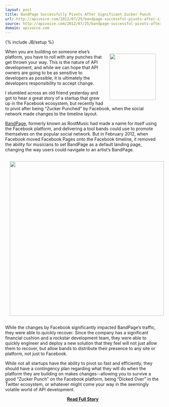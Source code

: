 ```yaml
---
layout: post
title: BandPage Successfully Pivots After Significant Zucker Punch
url: http://apivoice.com/2012/07/25/bandpage-successful-pivots-after-significant-zucker-punch/
source: http://apivoice.com/2012/07/25/bandpage-successful-pivots-after-significant-zucker-punch/
domain: apivoice.com
---
```

{% include JB/setup %}<p><p><a title="BandPage" href="http://www.bandpage.com/"><img style="padding: 15px;" src="http://kinlane-productions.s3.amazonaws.com/api-evangelist/bandpage/BandPage-Logo-1.png" alt="" width="150" align="right" /></a></p>
<p>When you are building on someone else&rsquo;s platform, you have to roll with any punches that get thrown your way. This is the nature of API development, and while we can hope that API owners are going to be as sensitive to developers as possible, it is ultimately the developers responsibility to accept change.</p>
<p>I stumbled across an old friend yesterday and got to hear a great story of a startup that grew up in the Facebook ecosystem, but recently had to pivot after being &ldquo;Zucker Punched&rdquo; by Facebook, when the social network made changes to the timeline layout.</p>
<p><a title="BandPage" href="http://www.bandpage.com/">BandPage</a>, formerly known as RootMusic had made a name for itself using the Facebook platform, and delivering a tool bands could use to promote themselves on the popular social network.  But in February 2012, when Facebook moved Facebook Pages onto the Facebook timeline, it removed the ability for musicians to set BandPage as a default landing page, changing the way users could navigate to an artist&rsquo;s BandPage.</p>
<p><img style="padding: 15px; display: block; margin-left: auto; margin-right: auto;" src="http://kinlane-productions.s3.amazonaws.com/api-evangelist/bandpage/bandpage-appdata.png" alt="" width="500" /></p>
<p>While the changes by Facebook significantly impacted BandPage&rsquo;s traffic, they were able to quickly recover. Since the company has a significant financial cushion and a rockstar development team, they were able to quickly engineer and deploy a new solution that they feel will not just allow them to recover, but allow bands to distribute their presence to any site or platform, not just to Facebook.</p>
<p>While not all startups have the ability to pivot so fast and efficiently, they should have a contingency plan regarding what they will do when the platform they are building on makes changes--allowing you to survive a good &ldquo;Zucker Punch&rdquo; on the Facebook platform, being &ldquo;Dicked Over&rdquo; in the Twitter ecosystem, or whatever might come your way in the seemingly volatile world of API development.</p></p>
<center><p><a href="http://apivoice.com/2012/07/25/bandpage-successful-pivots-after-significant-zucker-punch/" style='padding:25px; font-sze:18px; font-weight: bold;'>Read Full Story</a></p></center>
